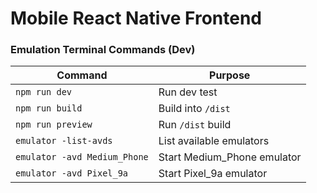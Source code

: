 # Mobile React Native Frontend
### Emulation Terminal Commands (Dev)
| Command                      | Purpose                   |
|------------------------------|---------------------------| 
| `npm run dev`                | Run dev test              |
| `npm run build`              | Build into `/dist`        |
| `npm run preview`            | Run `/dist` build         | 
| `emulator -list-avds`        | List available emulators  |
| `emulator -avd Medium_Phone` | Start Medium_Phone emulator |
| `emulator -avd Pixel_9a`     | Start Pixel_9a emulator   |
